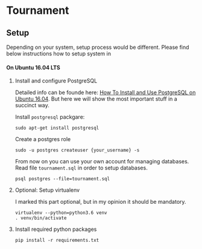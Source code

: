 # Tournament

## Setup
Depending on your system, setup process would be different. Please find below 
instructions how to setup system in 

#### On Ubuntu 16.04 LTS
1. Install and configure PostgreSQL
   
   Detailed info can be founde here: 
   [How To Install and Use PostgreSQL on Ubuntu 16.04](https://www.digitalocean.com/community/tutorials/how-to-install-and-use-postgresql-on-ubuntu-16-04).
   But here we will show the most important stuff in a succinct way.
   
   Install `postgresql` packgare:

       sudo apt-get install postgresql
   
   Create a postgres role
    
       sudo -u postgres createuser {your_username} -s 
    
   From now on you can use your own account for managing databases. Read file
   `tournament.sql` in order to setup databases.
    
       psql postgres --file=tournament.sql
       
2. Optional: Setup virtualenv

   I marked this part optional, but in my opinion it should be mandatory.
    
       virtualenv --python=python3.6 venv
       . venv/bin/activate
       
3. Install required python packages 
       
       pip install -r requirements.txt